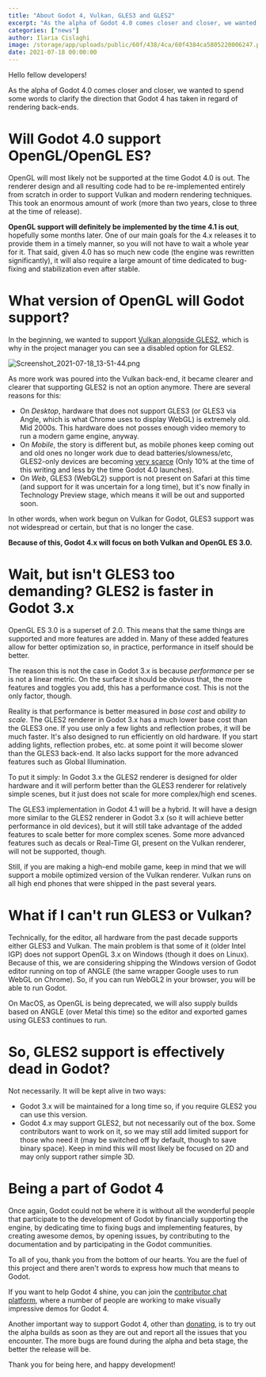 ```yaml
---
title: "About Godot 4, Vulkan, GLES3 and GLES2"
excerpt: "As the alpha of Godot 4.0 comes closer and closer, we wanted to spend some words to clarify the direction that Godot 4 has taken in regard of rendering back-ends."
categories: ["news"]
author: Ilaria Cislaghi
image: /storage/app/uploads/public/60f/438/4ca/60f4384ca5805220006247.png
date: 2021-07-18 00:00:00
---
```


Hello fellow developers!

As the alpha of Godot 4.0 comes closer and closer, we wanted to spend some words to clarify the direction that Godot 4 has taken in regard of rendering back-ends.

# Will Godot 4.0 support OpenGL/OpenGL ES?

OpenGL will most likely not be supported at the time Godot 4.0 is out. The renderer design and all resulting code had to be re-implemented entirely from scratch in order to support Vulkan and modern rendering techniques. This took an enormous amount of work (more than two years, close to three at the time of release).

**OpenGL support will definitely be implemented by the time 4.1 is out**, hopefully some months later. One of our main goals for the 4.x releases it to provide them in a timely manner, so you will not have to wait a whole year for it. That said, given 4.0 has so much new code (the engine was rewritten significantly), it will also require a large amount of time dedicated to bug-fixing and stabilization even after stable.

# What version of OpenGL will Godot support?

In the beginning, we wanted to support [Vulkan alongside GLES2](https://godotengine.org/article/abandoning-gles3-vulkan-and-gles2), which is why in the project manager you can see a disabled option for GLES2.

![Screenshot_2021-07-18_13-51-44.png](/storage/app/uploads/public/60f/417/813/60f4178135e5d096534571.png)

As more work was poured into the Vulkan back-end, it became clearer and clearer that supporting GLES2 is not an option anymore. There are several reasons for this:

* On *Desktop*, hardware that does not support GLES3 (or GLES3 via Angle, which is what Chrome uses to display WebGL) is extremely old. Mid 2000s. This hardware does not posses enough video memory to run a modern game engine, anyway.
* On *Mobile*, the story is different but, as mobile phones keep coming out and old ones no longer work due to dead batteries/slowness/etc, GLES2-only devices are becoming [very scarce](https://developer.android.com/about/dashboards#OpenGL) (Only 10% at the time of this writing and less by the time Godot 4.0 launches).
* On *Web*, GLES3 (WebGL2) support is not present on Safari at this time (and support for it was uncertain for a long time), but it's now finally in Technology Preview stage, which means it will be out and supported soon.

In other words, when work begun on Vulkan for Godot, GLES3 support was not widespread or certain, but that is no longer the case.

**Because of this, Godot 4.x will focus on both Vulkan and OpenGL ES 3.0.**

# Wait, but isn't GLES3 too demanding? GLES2 is faster in Godot 3.x

OpenGL ES 3.0 is a superset of 2.0. This means that the same things are supported and more features are added in. Many of these added features allow for better optimization so, in practice, performance in itself should be better.

The reason this is not the case in Godot 3.x is because *performance* per se is not a linear metric. On the surface it should be obvious that, the more features and toggles you add, this has a performance cost. This is not the only factor, though.

Reality is that performance is better measured in *base cost* and *ability to scale*. The GLES2 renderer in Godot 3.x has a much lower base cost than the GLES3 one. If you use only a few lights and reflection probes, it will be much faster. It's also designed to run efficiently on old hardware. If you start adding lights, reflection probes, etc. at some point it will become slower than the GLES3 back-end. It also lacks support for the more advanced features such as Global Illumination.

To put it simply: In Godot 3.x the GLES2 renderer is designed for older hardware and it will perform better than the GLES3 renderer for relatively simple scenes, but it just does not scale for more complex/high end scenes.

The GLES3 implementation in Godot 4.1 will be a hybrid. It will have a design more similar to the GLES2 renderer in Godot 3.x (so it will achieve better performance in old devices), but it will still take advantage of the added features to scale better for more complex scenes. Some more advanced features such as decals or Real-Time GI, present on the Vulkan renderer, will not be supported, though.

Still, if you are making a high-end mobile game, keep in mind that we will support a mobile optimized version of the Vulkan renderer. Vulkan runs on all high end phones that were shipped in the past several years.

# What if I can't run GLES3 or Vulkan?

Technically, for the editor, all hardware from the past decade supports either GLES3 and Vulkan. The main problem is that some of it (older Intel IGP) does not support OpenGL 3.x on Windows (though it does on Linux). Because of this, we are considering shipping the Windows version of Godot editor running on top of ANGLE (the same wrapper Google uses to run WebGL on Chrome). So, if you can run WebGL2 in your browser, you will be able to run Godot.

On MacOS, as OpenGL is being deprecated, we will also supply builds based on ANGLE (over Metal this time) so the editor and exported games using GLES3 continues to run.

# So, GLES2 support is effectively dead in Godot?

Not necessarily. It will be kept alive in two ways:

* Godot 3.x will be maintained for a long time so, if you require GLES2 you can use this version.
* Godot 4.x may support GLES2, but not necessarily out of the box. Some contributors want to work on it, so we may still add limited support for those who need it (may be switched off by default, though to save binary space). Keep in mind this will most likely be focused on 2D and may only support rather simple 3D.

# Being a part of Godot 4

Once again, Godot could not be where it is without all the wonderful people that participate to the development of Godot by financially supporting the engine, by dedicating time to fixing bugs and implementing features, by creating awesome demos, by opening issues, by contributing to the documentation and by participating in the Godot communities.

To all of you, thank you from the bottom of our hearts. You are the fuel of this project and there aren't words to express how much that means to Godot.

If you want to help Godot 4 shine, you can join the [contributor chat platform](https://chat.godotengine.org/channel/demo-content), where a number of people are working to make visually impressive demos for Godot 4.

Another important way to support Godot 4, other than [donating](https://godotengine.org/donate), is to try out the alpha builds as soon as they are out and report all the issues that you encounter.
The more bugs are found during the alpha and beta stage, the better the release will be.

Thank you for being here, and happy development!
